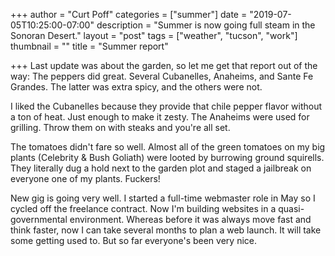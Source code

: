 +++
author = "Curt Poff"
categories = ["summer"]
date = "2019-07-05T10:25:00-07:00"
description = "Summer is now going full steam in the Sonoran Desert."
layout = "post"
tags = ["weather", "tucson", "work"]
thumbnail = ""
title = "Summer report"

+++
Last update was about the garden, so let me get that report out of the way: The peppers did great. Several Cubanelles, Anaheims, and Sante Fe Grandes. The latter was extra spicy, and the others were not. 

I liked the Cubanelles because they provide that chile pepper flavor without a ton of heat. Just enough to make it zesty. The Anaheims were used for grilling. Throw them on with steaks and you're all set.

The tomatoes didn't fare so well. Almost all of the green tomatoes on my big plants (Celebrity & Bush Goliath) were looted by burrowing ground squirells. They literally dug a hold next to the garden plot and staged a jailbreak on everyone one of my plants. Fuckers!

New gig is going very well. I started a full-time webmaster role in May so I cycled off the freelance contract. Now I'm building websites in a quasi-governmental environment. Whereas before it was always move fast and think faster, now I can take several months to plan a web launch. It will take some getting used to. But so far everyone's been very nice.



